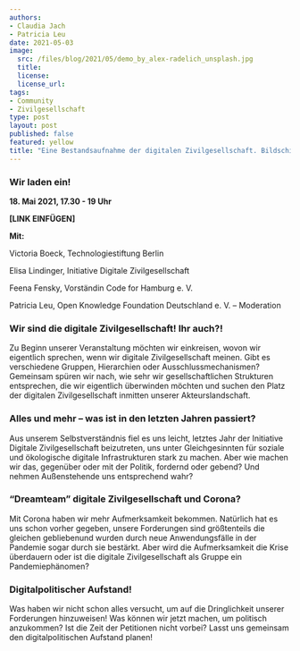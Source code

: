 ```yaml
---
authors:
- Claudia Jach
- Patricia Leu
date: 2021-05-03
image:
  src: /files/blog/2021/05/demo_by_alex-radelich_unsplash.jpg
  title:
  license:
  license_url:
tags:
- Community
- Zivilgesellschaft
type: post
layout: post
published: false
featured: yellow
title: "Eine Bestandsaufnahme der digitalen Zivilgesellschaft. Bildschirmgespräch zum 10. Geburtstag der OKF"
---
```

### Wir laden ein!

**18. Mai 2021, 17.30 - 19 Uhr**

**[LINK EINFÜGEN]**

**Mit:**

Victoria Boeck, Technologiestiftung Berlin

Elisa Lindinger, Initiative Digitale Zivilgesellschaft

Feena Fensky, Vorständin Code for Hamburg e. V.

Patricia Leu, Open Knowledge Foundation Deutschland e. V. – Moderation

### Wir sind die digitale Zivilgesellschaft! Ihr auch?!

Zu Beginn unserer Veranstaltung möchten wir einkreisen, wovon wir eigentlich sprechen, wenn wir digitale Zivilgesellschaft meinen. Gibt es verschiedene Gruppen, Hierarchien oder Ausschlussmechanismen? Gemeinsam spüren wir nach, wie sehr wir gesellschaftlichen Strukturen entsprechen, die wir eigentlich überwinden möchten und suchen den Platz der digitalen Zivilgesellschaft inmitten unserer Akteurslandschaft.

### Alles und mehr – was ist in den letzten Jahren passiert?

Aus unserem Selbstverständnis fiel es uns leicht, letztes Jahr der Initiative Digitale Zivilgesellschaft beizutreten, uns unter Gleichgesinnten für soziale und ökologische digitale Infrastrukturen stark zu machen. Aber wie machen wir das, gegenüber oder mit der Politik, fordernd oder gebend? Und nehmen Außenstehende uns entsprechend wahr?

### “Dreamteam” digitale Zivilgesellschaft und Corona?

Mit Corona haben wir mehr Aufmerksamkeit bekommen. Natürlich hat es uns schon vorher gegeben, unsere Forderungen sind größtenteils die gleichen gebliebenund wurden durch neue Anwendungsfälle in der Pandemie sogar durch sie bestärkt. Aber wird die Aufmerksamkeit die Krise überdauern oder ist die digitale Zivilgesellschaft als Gruppe ein Pandemiephänomen?

### Digitalpolitischer Aufstand!

Was haben wir nicht schon alles versucht, um auf die Dringlichkeit unserer Forderungen hinzuweisen! Was können wir jetzt machen, um politisch anzukommen? Ist die Zeit der Petitionen nicht vorbei? Lasst uns gemeinsam den digitalpolitischen Aufstand planen!
